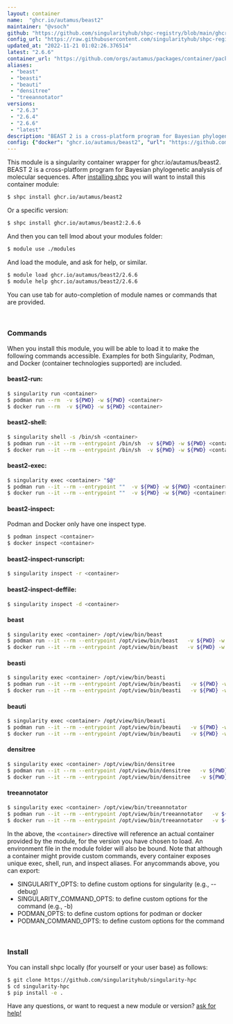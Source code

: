 ```yaml
---
layout: container
name:  "ghcr.io/autamus/beast2"
maintainer: "@vsoch"
github: "https://github.com/singularityhub/shpc-registry/blob/main/ghcr.io/autamus/beast2/container.yaml"
config_url: "https://raw.githubusercontent.com/singularityhub/shpc-registry/main/ghcr.io/autamus/beast2/container.yaml"
updated_at: "2022-11-21 01:02:26.376514"
latest: "2.6.6"
container_url: "https://github.com/orgs/autamus/packages/container/package/beast2"
aliases:
 - "beast"
 - "beasti"
 - "beauti"
 - "densitree"
 - "treeannotator"
versions:
 - "2.6.3"
 - "2.6.4"
 - "2.6.6"
 - "latest"
description: "BEAST 2 is a cross-platform program for Bayesian phylogenetic analysis of molecular sequences."
config: {"docker": "ghcr.io/autamus/beast2", "url": "https://github.com/orgs/autamus/packages/container/package/beast2", "maintainer": "@vsoch", "description": "BEAST 2 is a cross-platform program for Bayesian phylogenetic analysis of molecular sequences.", "latest": {"2.6.6": "sha256:eafce978acb4c26a2ed3d7806a7ef7cdeba4ad94d96154ee1cdda32dce77144b"}, "tags": {"2.6.3": "sha256:5eae1eabe7b127b3847401fe69e3430f97936d7ef7198287aabe01c5e1a957cf", "2.6.4": "sha256:cc2db4b4748d750a8b62e0f6984c2c09b87815e59a8ca66ba2cfbaf33862f0db", "2.6.6": "sha256:eafce978acb4c26a2ed3d7806a7ef7cdeba4ad94d96154ee1cdda32dce77144b", "latest": "sha256:eafce978acb4c26a2ed3d7806a7ef7cdeba4ad94d96154ee1cdda32dce77144b"}, "aliases": {"beast": "/opt/view/bin/beast", "beasti": "/opt/view/bin/beasti", "beauti": "/opt/view/bin/beauti", "densitree": "/opt/view/bin/densitree", "treeannotator": "/opt/view/bin/treeannotator"}}
---
```


This module is a singularity container wrapper for ghcr.io/autamus/beast2.
BEAST 2 is a cross-platform program for Bayesian phylogenetic analysis of molecular sequences.
After [installing shpc](#install) you will want to install this container module:


```bash
$ shpc install ghcr.io/autamus/beast2
```

Or a specific version:

```bash
$ shpc install ghcr.io/autamus/beast2:2.6.6
```

And then you can tell lmod about your modules folder:

```bash
$ module use ./modules
```

And load the module, and ask for help, or similar.

```bash
$ module load ghcr.io/autamus/beast2/2.6.6
$ module help ghcr.io/autamus/beast2/2.6.6
```

You can use tab for auto-completion of module names or commands that are provided.

<br>

### Commands

When you install this module, you will be able to load it to make the following commands accessible.
Examples for both Singularity, Podman, and Docker (container technologies supported) are included.

#### beast2-run:

```bash
$ singularity run <container>
$ podman run --rm  -v ${PWD} -w ${PWD} <container>
$ docker run --rm  -v ${PWD} -w ${PWD} <container>
```

#### beast2-shell:

```bash
$ singularity shell -s /bin/sh <container>
$ podman run --it --rm --entrypoint /bin/sh  -v ${PWD} -w ${PWD} <container>
$ docker run --it --rm --entrypoint /bin/sh  -v ${PWD} -w ${PWD} <container>
```

#### beast2-exec:

```bash
$ singularity exec <container> "$@"
$ podman run --it --rm --entrypoint ""  -v ${PWD} -w ${PWD} <container> "$@"
$ docker run --it --rm --entrypoint ""  -v ${PWD} -w ${PWD} <container> "$@"
```

#### beast2-inspect:

Podman and Docker only have one inspect type.

```bash
$ podman inspect <container>
$ docker inspect <container>
```

#### beast2-inspect-runscript:

```bash
$ singularity inspect -r <container>
```

#### beast2-inspect-deffile:

```bash
$ singularity inspect -d <container>
```


#### beast

```bash
$ singularity exec <container> /opt/view/bin/beast
$ podman run --it --rm --entrypoint /opt/view/bin/beast   -v ${PWD} -w ${PWD} <container> -c " $@"
$ docker run --it --rm --entrypoint /opt/view/bin/beast   -v ${PWD} -w ${PWD} <container> -c " $@"
```


#### beasti

```bash
$ singularity exec <container> /opt/view/bin/beasti
$ podman run --it --rm --entrypoint /opt/view/bin/beasti   -v ${PWD} -w ${PWD} <container> -c " $@"
$ docker run --it --rm --entrypoint /opt/view/bin/beasti   -v ${PWD} -w ${PWD} <container> -c " $@"
```


#### beauti

```bash
$ singularity exec <container> /opt/view/bin/beauti
$ podman run --it --rm --entrypoint /opt/view/bin/beauti   -v ${PWD} -w ${PWD} <container> -c " $@"
$ docker run --it --rm --entrypoint /opt/view/bin/beauti   -v ${PWD} -w ${PWD} <container> -c " $@"
```


#### densitree

```bash
$ singularity exec <container> /opt/view/bin/densitree
$ podman run --it --rm --entrypoint /opt/view/bin/densitree   -v ${PWD} -w ${PWD} <container> -c " $@"
$ docker run --it --rm --entrypoint /opt/view/bin/densitree   -v ${PWD} -w ${PWD} <container> -c " $@"
```


#### treeannotator

```bash
$ singularity exec <container> /opt/view/bin/treeannotator
$ podman run --it --rm --entrypoint /opt/view/bin/treeannotator   -v ${PWD} -w ${PWD} <container> -c " $@"
$ docker run --it --rm --entrypoint /opt/view/bin/treeannotator   -v ${PWD} -w ${PWD} <container> -c " $@"
```



In the above, the `<container>` directive will reference an actual container provided
by the module, for the version you have chosen to load. An environment file in the
module folder will also be bound. Note that although a container
might provide custom commands, every container exposes unique exec, shell, run, and
inspect aliases. For anycommands above, you can export:

 - SINGULARITY_OPTS: to define custom options for singularity (e.g., --debug)
 - SINGULARITY_COMMAND_OPTS: to define custom options for the command (e.g., -b)
 - PODMAN_OPTS: to define custom options for podman or docker
 - PODMAN_COMMAND_OPTS: to define custom options for the command

<br>

### Install

You can install shpc locally (for yourself or your user base) as follows:

```bash
$ git clone https://github.com/singularityhub/singularity-hpc
$ cd singularity-hpc
$ pip install -e .
```

Have any questions, or want to request a new module or version? [ask for help!](https://github.com/singularityhub/singularity-hpc/issues)